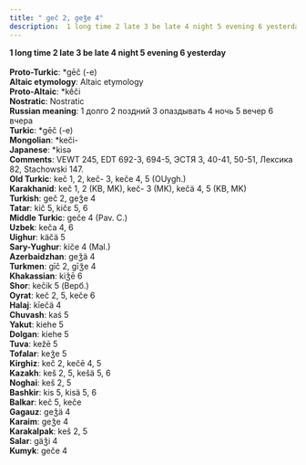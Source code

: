 ```yaml
---
title: " geč 2, geǯe 4"
description:  1 long time 2 late 3 be late 4 night 5 evening 6 yesterday
---
```

<p data-pagefind-weight="0.5">
<strong> 1 long time 2 late 3 be late 4 night 5 evening 6 yesterday</strong><br><br>
<strong>Proto-Turkic</strong>:  *gēč (-e)<br>
<strong>Altaic etymology</strong>:  Altaic etymology<br>
<strong> Proto-Altaic</strong>:  *kḗči<br>
<strong>Nostratic</strong>:  Nostratic<br>
<strong>Russian meaning</strong>:  1 долго 2 поздний 3 опаздывать 4 ночь 5 вечер 6 вчера<br>
<strong>Turkic</strong>:  *gēč (-e)<br>
<strong>Mongolian</strong>:  *keči-<br>
<strong>Japanese</strong>:  *kisǝ<br>
<strong>Comments</strong>:  VEWT 245, EDT 692-3, 694-5, ЭСТЯ 3, 40-41, 50-51, Лексика 82, Stachowski 147.<br>
<strong>Old Turkic</strong>:  keč 1, 2, keč- 3, keče 4, 5 (OUygh.)<br>
<strong>Karakhanid</strong>:  keč 1, 2 (KB, MK), keč- 3 (MK), kečä 4, 5 (KB, MK)<br>
<strong>Turkish</strong>:  geč 2, geǯe 4<br>
<strong>Tatar</strong>:  kič 5, kičɛ 5, 6<br>
<strong>Middle Turkic</strong>:  geče 4 (Pav. C.)<br>
<strong>Uzbek</strong>:  keča 4, 6<br>
<strong>Uighur</strong>:  käčä 5<br>
<strong>Sary-Yughur</strong>:  kiče 4 (Mal.)<br>
<strong>Azerbaidzhan</strong>:  geǯä 4<br>
<strong>Turkmen</strong>:  gīč 2, gīǯe 4<br>
<strong>Khakassian</strong>:  kiǯē 6<br>
<strong>Shor</strong>:  kečik 5 (Верб.)<br>
<strong>Oyrat</strong>:  keč 2, 5, keče 6<br>
<strong>Halaj</strong>:  kīečä 4<br>
<strong>Chuvash</strong>:  kaś 5<br>
<strong>Yakut</strong>:  kiehe 5<br>
<strong>Dolgan</strong>:  kiehe 5<br>
<strong>Tuva</strong>:  kežē 5<br>
<strong>Tofalar</strong>:  keǯe 5<br>
<strong>Kirghiz</strong>:  keč 2, kečē 4, 5<br>
<strong>Kazakh</strong>:  keš 2, 5, kešä 5, 6<br>
<strong>Noghai</strong>:  keš 2, 5<br>
<strong>Bashkir</strong>:  kis 5, kisä 5, 6<br>
<strong>Balkar</strong>:  keč 5, keče<br>
<strong>Gagauz</strong>:  geǯä 4<br>
<strong>Karaim</strong>:  geǯe 4<br>
<strong>Karakalpak</strong>:  keš 2, 5<br>
<strong>Salar</strong>:  gäǯi 4<br>
<strong>Kumyk</strong>:  geče 4<br>

</p>
